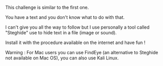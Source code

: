 This challenge is similar to the first one.

You have a text and you don't know what to do with that.

I can't give you all the way to follow but I use personally a tool called "Steghide" use to hide text in a file (image or sound).

Install it with the procedure available on the internet and have fun !

Warning : For Mac users you can use FindEye (an alternative to Steghide not available on Mac OS), you can also use Kali Linux.




